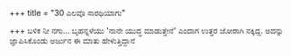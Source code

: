 +++
title = "30 ಎಲವೊ ಸಾರಥಿಯಾಗು"

+++
ಬಳಿಕ ನೀ ನಗು... ಬೃಹನ್ನಳೆಯು 'ನಾನೇ ಯುದ್ಧ ಮಾಡುತ್ತೇನೆ' ಎಂದಾಗ ಉತ್ತರ ಜೋರಾಗಿ ನಕ್ಕಿದ್ದ. ಅದನ್ನು ಜ್ಞಾಪಿಸಿಕೊಂಡು ಅರ್ಜುನ ಈ ಮಾತು ಹೇಳುತ್ತಿದ್ದಾನೆ